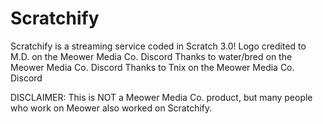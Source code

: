 # Scratchify
Scratchify is a streaming service coded in Scratch 3.0!
Logo credited to M.D. on the Meower Media Co. Discord
Thanks to water/bred on the Meower Media Co. Discord
Thanks to Tnix on the Meower Media Co. Discord

DISCLAIMER:
This is NOT a Meower Media Co. product, but many people who work on Meower also worked on Scratchify.
